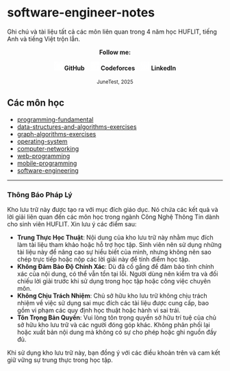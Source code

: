 # software-engineer-notes
Ghi chú và tài liệu tất cả các môn liên quan trong 4 năm học HUFLIT, tiếng Anh và tiếng Việt trộn lẫn.

<div align="center">
  <p><strong>Follow me:</strong></p>
</div>

<div align="center">
  <p>
    <img src="https://github.com/k1enn/software-engineer-notes/blob/main/subjects/web-programming/Buoi1/Bai01/images/github.png" alt="GitHub Logo" width="20" height="20" />
    <strong><a style="text-decoration:none;" href="https://github.com/k1enn" target="_blank">GitHub</a></strong>
    <img style="padding-left: 10px; " src="https://github.com/k1enn/software-engineer-notes/blob/main/subjects/web-programming/Buoi1/Bai01/images/codeforces.png" alt="Codeforces Logo" width="20" height="20" />
    <strong><a style="text-decoration:none;" href="https://codeforces.com/profile/dinhtrungkien" target="_blank">Codeforces</a></strong>
    <img style="padding-left: 10px;" src="https://github.com/k1enn/software-engineer-notes/blob/main/subjects/web-programming/Buoi1/Bai01/images/linkedin.png" alt="LinkedIn Logo" width="20" height="20" />
    <strong><a style="text-decoration:none;" href="https://www.linkedin.com/in/k1enn/" target="_blank">LinkedIn</a></strong>
  </p>
       <small id="last-updated">JuneTest, 2025</small>
</div>

## Các môn học

- [programming-fundamental](https://github.com/k1enn/software-engineer-notes/blob/main/subjects/programming-fundamental/programming-fundamental.md)
- [data-structures-and-algorithms-exercises](https://github.com/k1enn/software-engineer-notes/blob/main/subjects/data-structures-and-algorithms-exercises/practice-DSA.md)
- [graph-algorithms-exercises](https://github.com/k1enn/software-engineer-notes/blob/main/subjects/graph-algorithms-exercises/pratice-graph-algorithms.md)
- [operating-system](https://github.com/k1enn/software-engineer-notes/blob/main/subjects/operating-system/operating-system.md)
- [computer-networking](https://github.com/k1enn/software-engineer-notes/blob/main/subjects/computer-networking)
- [web-programming](https://github.com/k1enn/software-engineer-notes/blob/main/subjects/web-programming/web-programming.md)
- [mobile-programming](https://github.com/k1enn/software-engineer-notes/blob/main/subjects/mobile-programming-pratice/pratice-mobile-programming.md)
- [software-engineering](https://github.com/k1enn/software-engineer-notes/tree/main/subjects/software-engineering)


---

### Thông Báo Pháp Lý

Kho lưu trữ này được tạo ra với mục đích giáo dục. Nó chứa các kết quả và lời giải liên quan đến các môn học trong ngành Công Nghệ Thông Tin dành cho sinh viên HUFLIT. Xin lưu ý các điểm sau:

- **Trung Thực Học Thuật**: Nội dung của kho lưu trữ này nhằm mục đích làm tài liệu tham khảo hoặc hỗ trợ học tập. Sinh viên nên sử dụng những tài liệu này để nâng cao sự hiểu biết của mình, nhưng không nên sao chép trực tiếp hoặc nộp các lời giải này để tính điểm học tập.
- **Không Đảm Bảo Độ Chính Xác**: Dù đã cố gắng để đảm bảo tính chính xác của nội dung, có thể vẫn tồn tại lỗi. Người dùng nên kiểm tra và đối chiếu lời giải trước khi sử dụng trong học tập hoặc công việc chuyên môn.
- **Không Chịu Trách Nhiệm**: Chủ sở hữu kho lưu trữ không chịu trách nhiệm về việc sử dụng sai mục đích các tài liệu được cung cấp, bao gồm vi phạm các quy định học thuật hoặc hành vi sai trái.
- **Tôn Trọng Bản Quyền**: Vui lòng tôn trọng quyền sở hữu trí tuệ của chủ sở hữu kho lưu trữ và các người đóng góp khác. Không phân phối lại hoặc xuất bản nội dung mà không có sự cho phép hoặc ghi nguồn đầy đủ.

Khi sử dụng kho lưu trữ này, bạn đồng ý với các điều khoản trên và cam kết giữ vững sự trung thực trong học tập.
